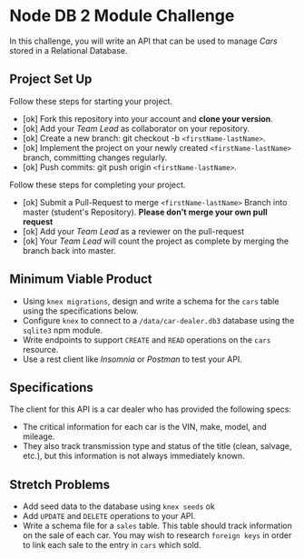 # Node DB 2 Module Challenge

In this challenge, you will write an API that can be used to manage _Cars_ stored in a Relational Database.

## Project Set Up

Follow these steps for starting your project.

- [ok] Fork this repository into your account and **clone your version**.
- [ok] Add your _Team Lead_ as collaborator on your repository.
- [ok] Create a new branch: git checkout -b `<firstName-lastName>`.
- [ok] Implement the project on your newly created `<firstName-lastName>` branch, committing changes regularly.
- [ok] Push commits: git push origin `<firstName-lastName>`.

Follow these steps for completing your project.

- [ok] Submit a Pull-Request to merge `<firstName-lastName>` Branch into master (student's Repository). **Please don't merge your own pull request**
- [ok] Add your _Team Lead_ as a reviewer on the pull-request
- [ok] Your _Team Lead_ will count the project as complete by merging the branch back into master.

## Minimum Viable Product

- Using `knex migrations`, design and write a schema for the `cars` table using the specifications below.
- Configure `knex` to connect to a `/data/car-dealer.db3` database using the `sqlite3` npm module.
- Write endpoints to support `CREATE` and `READ` operations on the `cars` resource.
- Use a rest client like _Insomnia_ or _Postman_ to test your API.

## Specifications

The client for this API is a car dealer who has provided the following specs:

- The critical information for each car is the VIN, make, model, and mileage.
- They also track transmission type and status of the title (clean, salvage, etc.), but this information is not always immediately known.

## Stretch Problems

- Add seed data to the database using `knex seeds` ok
- Add `UPDATE` and `DELETE` operations to your API.
- Write a schema file for a `sales` table. This table should track information on the sale of each car. You may wish to research `foreign keys` in order to link each sale to the entry in `cars` which sold.
